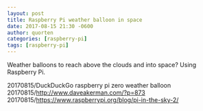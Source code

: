 ```yaml
---
layout: post
title: Raspberry Pi weather balloon in space
date: 2017-08-15 21:30 -0600
author: quorten
categories: [raspberry-pi]
tags: [raspberry-pi]
---
```


Weather balloons to reach above the clouds and into space?  Using
Raspberry Pi.

20170815/DuckDuckGo raspberry pi zero weather balloon  
20170815/http://www.daveakerman.com/?p=873  
20170815/https://www.raspberrypi.org/blog/pi-in-the-sky-2/
